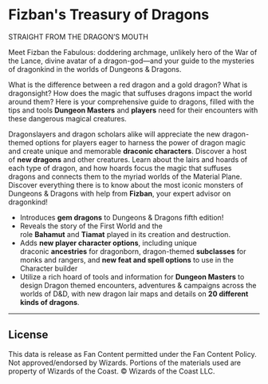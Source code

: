 # Fizban's Treasury of Dragons

STRAIGHT FROM THE DRAGON’S MOUTH

Meet Fizban the Fabulous: doddering archmage, unlikely hero of the War of the Lance, divine avatar of a dragon-god—and your guide to the mysteries of dragonkind in the worlds of Dungeons & Dragons.

What is the difference between a red dragon and a gold dragon? What is dragonsight? How does the magic that suffuses dragons impact the world around them? Here is your comprehensive guide to dragons, filled with the tips and tools **Dungeon Masters** and **players** need for their encounters with these dangerous magical creatures.

Dragonslayers and dragon scholars alike will appreciate the new dragon-themed options for players eager to harness the power of dragon magic and create unique and memorable **draconic characters**. Discover a host of **new dragons** and other creatures. Learn about the lairs and hoards of each type of dragon, and how hoards focus the magic that suffuses dragons and connects them to the myriad worlds of the Material Plane. Discover everything there is to know about the most iconic monsters of Dungeons & Dragons with help from **Fizban**, your expert advisor on dragonkind!

- Introduces **gem dragons** to Dungeons & Dragons fifth edition!
- Reveals the story of the First World and the role **Bahamut** and **Tiamat** played in its creation and destruction.
- Adds **new player character options**, including unique draconic **ancestries** for dragonborn, dragon-themed **subclasses** for monks and rangers, and **new feat and spell options** to use in the Character builder
- Utilize a rich hoard of tools and information for **Dungeon Masters** to design Dragon themed encounters, adventures & campaigns across the worlds of D&D, with new dragon lair maps and details on **20 different kinds of dragons**.

---

## License

This data is release as Fan Content permitted under the Fan Content Policy. Not approved/endorsed by Wizards. Portions of the materials used are property of Wizards of the Coast. © Wizards of the Coast LLC.
